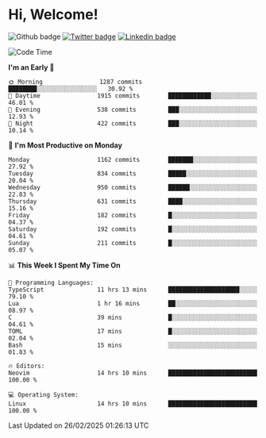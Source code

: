   # Hi, Welcome!
  ![Github badge](https://img.shields.io/github/followers/kraken-afk.svg?style=social&label=Follow&maxAge=2592000)
  [![Twitter badge](https://img.shields.io/badge/-Twitter-00acee?style=flat-square&logo=Twitter&logoColor=white)](https://twitter.com/trshppl)
  [![Linkedin badge](https://img.shields.io/badge/LinkedIn-0077B5?style=flat-square&logo=linkedin&logoColor=white)](https://www.linkedin.com/in/noveanrer)
<!--START_SECTION:waka-->
![Code Time](http://img.shields.io/badge/Code%20Time-818%20hrs%2051%20mins-blue)

**I'm an Early 🐤** 

```text
🌞 Morning                1287 commits        ████████░░░░░░░░░░░░░░░░░   30.92 % 
🌆 Daytime                1915 commits        ████████████░░░░░░░░░░░░░   46.01 % 
🌃 Evening                538 commits         ███░░░░░░░░░░░░░░░░░░░░░░   12.93 % 
🌙 Night                  422 commits         ███░░░░░░░░░░░░░░░░░░░░░░   10.14 % 
```
📅 **I'm Most Productive on Monday** 

```text
Monday                   1162 commits        ███████░░░░░░░░░░░░░░░░░░   27.92 % 
Tuesday                  834 commits         █████░░░░░░░░░░░░░░░░░░░░   20.04 % 
Wednesday                950 commits         ██████░░░░░░░░░░░░░░░░░░░   22.83 % 
Thursday                 631 commits         ████░░░░░░░░░░░░░░░░░░░░░   15.16 % 
Friday                   182 commits         █░░░░░░░░░░░░░░░░░░░░░░░░   04.37 % 
Saturday                 192 commits         █░░░░░░░░░░░░░░░░░░░░░░░░   04.61 % 
Sunday                   211 commits         █░░░░░░░░░░░░░░░░░░░░░░░░   05.07 % 
```


📊 **This Week I Spent My Time On** 

```text
💬 Programming Languages: 
TypeScript               11 hrs 13 mins      ████████████████████░░░░░   79.10 % 
Lua                      1 hr 16 mins        ██░░░░░░░░░░░░░░░░░░░░░░░   08.97 % 
C                        39 mins             █░░░░░░░░░░░░░░░░░░░░░░░░   04.61 % 
TOML                     17 mins             █░░░░░░░░░░░░░░░░░░░░░░░░   02.04 % 
Bash                     15 mins             ░░░░░░░░░░░░░░░░░░░░░░░░░   01.83 % 

🔥 Editors: 
Neovim                   14 hrs 10 mins      █████████████████████████   100.00 % 

💻 Operating System: 
Linux                    14 hrs 10 mins      █████████████████████████   100.00 % 
```


 Last Updated on 26/02/2025 01:26:13 UTC
<!--END_SECTION:waka-->